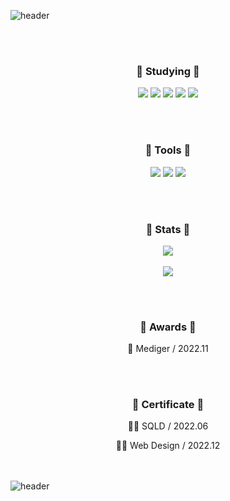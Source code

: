![header](https://capsule-render.vercel.app/api?type=wave&color=red&height=200&section=header&text=🐌%20mongdiwoo%20🐌&fontSize=0)

<div align="center">
  
<br><br>
<h3> 🏁 Studying 🏁 </h3>
<div align="center">
  <img src="https://img.shields.io/badge/HTML5-E34F26?style=flat&logo=HTML5&logoColor=white"/>
  <img src="https://img.shields.io/badge/CSS3-1572B6?style=flat&logo=CSS3&logoColor=white"/>
  <img src="https://img.shields.io/badge/JavaScript-F7DF1E?style=flat&logo=JavaScript&logoColor=white"/>
  <img src="https://img.shields.io/badge/JAVA-007396?style=flat&logo=Eclipse IDE&logoColor=white"/>
  <img src="https://img.shields.io/badge/react-61DAFB?style=flat&logo=react&logoColor=white" />
 </div>
 
 <br><br>
 <h3> 🏁 Tools 🏁 </h3>
 <div align="center">
   <img src="https://img.shields.io/badge/Visual Studio Code-007ACC?style=flat&logo=Visual Studio Code&logoColor=white" />
  <img src="https://img.shields.io/badge/Eclipse IDE-2C2255?style=flat&logo=Eclipse IDE&logoColor=white" />
  <img src="https://img.shields.io/badge/GitHub-181717?style=flat&logo=GitHub&logoColor=white" />
 </div>


<br><br>
<h3> 🏁 Stats 🏁 </h3>
<a href="https://github.com/anuraghazra/github-readme-stats">
  <img align="center" src="https://github-readme-stats.vercel.app/api?username=MyungJiwoo&show_icons=true&theme=graywhite" />
</a>
<br><br>
<a href="https://github.com/anuraghazra/convoychat">
  <img align="center" src="https://github-readme-stats.vercel.app/api/top-langs/?username=MyungJiwoo&langs_count=10&layout=compact&theme=graywhite" />
</a>
  
<br><br>
<h3> 🏁 Awards 🏁 </h3>
<p>🥉 Mediger / 2022.11</p>


<br><br>
<h3> 🏁 Certificate 🏁 </h3>
<p>👩‍💻 SQLD / 2022.06</p>
<p>👩‍💻 Web Design / 2022.12</p>
<!-- <ul>
  <li style="list-style: none;">SQLD / 2022.06</li>
</ul> -->
  
</div>


<br><br>
![header](https://capsule-render.vercel.app/api?type=wave&color=black&height=200&section=footer&text=%20render&fontSize=0)
